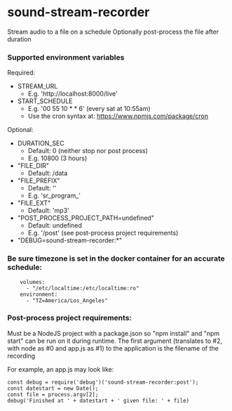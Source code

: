 # sound-stream-recorder

Stream audio to a file on a schedule
Optionally post-process the file after duration

### Supported environment variables

Required:
* STREAM_URL
  * E.g. 'http://localhost:8000/live'
* START_SCHEDULE
  * E.g. '00 55 10 * * 6' (every sat at 10:55am)
  * Use the cron syntax at: https://www.npmjs.com/package/cron

Optional:
* DURATION_SEC
  * Default: 0 (neither stop nor post process)
  * E.g. 10800 (3 hours)
* "FILE_DIR"
  * Default: /data
* "FILE_PREFIX"
  * Default: ''
  * E.g. 'sr_program_'
* "FILE_EXT"
  * Default: 'mp3'
* "POST_PROCESS_PROJECT_PATH=undefined"
  * Default: undefined
  * E.g. '/post' (see post-process project requirements)
* "DEBUG=sound-stream-recorder:*"

### Be sure timezone is set in the docker container for an accurate schedule:
~~~~
    volumes:
      - "/etc/localtime:/etc/localtime:ro"
    environment:
      - "TZ=America/Los_Angeles"
~~~~

### Post-process project requirements:
Must be a NodeJS project with a package.json so "npm install" and "npm start" can be run on it during runtime.
The first argument (translates to #2, with node as #0 and app.js as #1) to the application is the filename of the recording

For example, an app.js may look like:
~~~~
const debug = require('debug')('sound-stream-recorder:post');
const datestart = new Date();
const file = process.argv[2];
debug('Finished at ' + datestart + ' given file: ' + file)
~~~~


